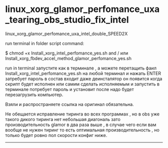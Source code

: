 # linux_xorg_glamor_perfomance_uxa_tearing_obs_studio_fix_intel
linux_xorg_glamor_perfomance_uxa_intel_double_SPEED2X

run terminal in folder script command:

$ chmod +x Install_xorg_intel_perfomance_yes.sh and / или Install_xorg_fbdev_accel_method_glamor_perfomance_yes.sh

run in terminal запустите как в терминале , а можете перетащить фаил Install_xorg_intel_perfomance_yes.sh на любой терминал и нажать ENTER затребует пароль в состав входит даже деинсталятор он появится когда скрипт будет исполнен или самим сделать исполняемым и запустить в терминале потребует пароль и установит после надо будет перезагрузить компьютер.

Взяли и распространяете ссылка на оригинал обязательна.

Не обещается исправление тиринга во всех программах , но в obs уже такого дикого тиринга нет небольшая диагональ зато производительность glamor в два раза выше , в случае чего если вам вообще не нужен тиринг то есть оптимальная производительность , но только будет ровно пол скорости конфиг ниже.
_______________________________________________________________________________________________________________________________







